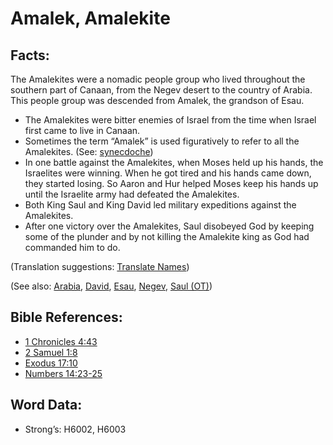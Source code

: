 # Amalek, Amalekite

## Facts:

The Amalekites were a nomadic people group who lived throughout the southern part of Canaan, from the Negev desert to the country of Arabia. This people group was descended from Amalek, the grandson of Esau.

* The Amalekites were bitter enemies of Israel from the time when Israel first came to live in Canaan.
* Sometimes the term “Amalek” is used figuratively to refer to all the Amalekites. (See: [synecdoche](rc://en/ta/man/translate/figs-synecdoche))
* In one battle against the Amalekites, when Moses held up his hands, the Israelites were winning. When he got tired and his hands came down, they started losing. So Aaron and Hur helped Moses keep his hands up until the Israelite army had defeated the Amalekites.
* Both King Saul and King David led military expeditions against the Amalekites.
* After one victory over the Amalekites, Saul disobeyed God by keeping some of the plunder and by not killing the Amalekite king as God had commanded him to do.

(Translation suggestions: [Translate Names](rc://en/ta/man/translate/translate-names))

(See also: [Arabia](../names/arabia.md), [David](../names/david.md), [Esau](../names/esau.md), [Negev](../names/negev.md), [Saul (OT)](../names/saul.md))


## Bible References:

* [1 Chronicles 4:43](rc://en/tn/help/1ch/04/43)
* [2 Samuel 1:8](rc://en/tn/help/2sa/01/08)
* [Exodus 17:10](rc://en/tn/help/exo/17/10)
* [Numbers 14:23-25](rc://en/tn/help/num/14/23)

## Word Data:

* Strong’s: H6002, H6003
